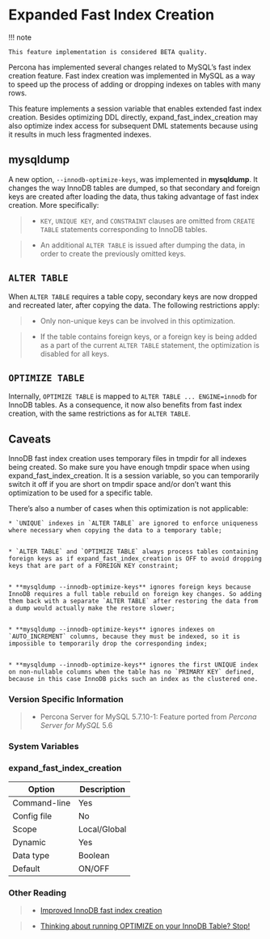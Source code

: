 # Expanded Fast Index Creation

!!! note

    This feature implementation is considered BETA quality.

Percona has implemented several changes related to MySQL’s fast index creation feature. Fast index creation was implemented in MySQL as a way to speed up the process of adding or dropping indexes on tables with many rows.

This feature implements a session variable that enables extended fast index creation. Besides optimizing DDL directly, expand_fast_index_creation may also optimize index access for subsequent DML statements because using it results in much less fragmented indexes.

## **mysqldump**

A new option, `--innodb-optimize-keys`, was implemented in **mysqldump**. It changes the way InnoDB tables are dumped, so that secondary and foreign keys are created after loading the data, thus taking advantage of fast index creation. More specifically:

> 
> * `KEY`, `UNIQUE KEY`, and `CONSTRAINT` clauses are omitted from `CREATE TABLE` statements corresponding to InnoDB tables.


> * An additional `ALTER TABLE` is issued after dumping the data, in order to create the previously omitted keys.

## `ALTER TABLE`

When `ALTER TABLE` requires a table copy, secondary keys are now dropped and recreated later, after copying the data. The following restrictions apply:

> 
> * Only non-unique keys can be involved in this optimization.


> * If the table contains foreign keys, or a foreign key is being added as a part of the current `ALTER TABLE` statement, the optimization is disabled for all keys.

## `OPTIMIZE TABLE`

Internally, `OPTIMIZE TABLE` is mapped to `ALTER TABLE ... ENGINE=innodb` for InnoDB tables. As a consequence, it now also benefits from fast index creation, with the same restrictions as for `ALTER TABLE`.

## Caveats

InnoDB fast index creation uses temporary files in tmpdir for all indexes being created. So make sure you have enough tmpdir space when using expand_fast_index_creation. It is a session variable, so you can temporarily switch it off if you are short on tmpdir space and/or don’t want this optimization to be used for a specific table.

There’s also a number of cases when this optimization is not applicable:

    
    * `UNIQUE` indexes in `ALTER TABLE` are ignored to enforce uniqueness where necessary when copying the data to a temporary table;


    * `ALTER TABLE` and `OPTIMIZE TABLE` always process tables containing foreign keys as if expand_fast_index_creation is OFF to avoid dropping keys that are part of a FOREIGN KEY constraint;


    * **mysqldump --innodb-optimize-keys** ignores foreign keys because InnoDB requires a full table rebuild on foreign key changes. So adding them back with a separate `ALTER TABLE` after restoring the data from a dump would actually make the restore slower;


    * **mysqldump --innodb-optimize-keys** ignores indexes on `AUTO_INCREMENT` columns, because they must be indexed, so it is impossible to temporarily drop the corresponding index;


    * **mysqldump --innodb-optimize-keys** ignores the first UNIQUE index on non-nullable columns when the table has no `PRIMARY KEY` defined, because in this case InnoDB picks such an index as the clustered one.

### Version Specific Information

> 
> * Percona Server for MySQL 5.7.10-1: Feature ported from *Percona Server for MySQL* 5.6

### System Variables

### <a id="expand-fast-index-creation" /> expand_fast_index_creation

| Option       | Description  |
|--------------|--------------|
| Command-line | Yes          |
| Config file  | No           |
| Scope        | Local/Global |
| Dynamic      | Yes          |
| Data type    | Boolean      |
| Default      | ON/OFF       |

### Other Reading

> 
> * [Improved InnoDB fast index creation](https://www.percona.com/blog/improved-innodb-fast-index-creation/)


> * [Thinking about running OPTIMIZE on your InnoDB Table? Stop!](https://www.percona.com/blog/mysql-optimize-tables-innodb-stop/)
